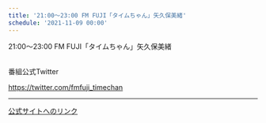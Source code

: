 ```yaml
---
title: '21:00～23:00 FM FUJI「タイムちゃん」矢久保美緒'
schedule: '2021-11-09 00:00'
---
```


<div id="detailBody"> <p>  21:00～23:00 FM FUJI「タイムちゃん」矢久保美緒 </p> <p>  <br/>  番組公式Twitter </p> <p>  <a href="https://twitter.com/fmfuji_timechan" target="_blank">   https://twitter.com/fmfuji_timechan  </a> </p></div>

---
[公式サイトへのリンク]('http://www.nogizaka46.com/schedule/2021/11/063406.php?member=mio-yakubo&category=&monthly=202111')